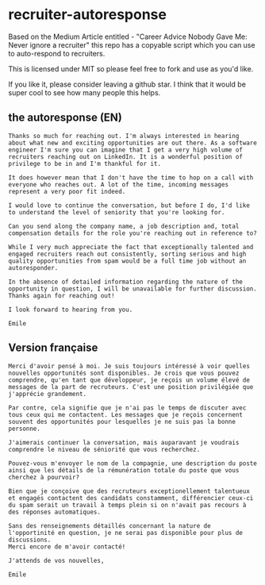 # recruiter-autoresponse
Based on the Medium Article entitled - "Career Advice Nobody Gave Me: Never ignore a recruiter" this repo has a copyable script which you can use to auto-respond to recruiters.

This is licensed under MIT so please feel free to fork and use as you'd like. 

If you like it, please consider leaving a github star.  I think that it would be super cool to see how many people this helps.

## the autoresponse (EN)

```
Thanks so much for reaching out. I'm always interested in hearing about what new and exciting opportunities are out there. As a software engineer I'm sure you can imagine that I get a very high volume of recruiters reaching out on LinkedIn. It is a wonderful position of privilege to be in and I'm thankful for it.

It does however mean that I don't have the time to hop on a call with everyone who reaches out. A lot of the time, incoming messages represent a very poor fit indeed.

I would love to continue the conversation, but before I do, I'd like to understand the level of seniority that you're looking for. 

Can you send along the company name, a job description and, total compensation details for the role you're reaching out in reference to? 

While I very much appreciate the fact that exceptionally talented and engaged recruiters reach out consistently, sorting serious and high quality opportunities from spam would be a full time job without an autoresponder.

In the absence of detailed information regarding the nature of the opportunity in question, I will be unavailable for further discussion.
Thanks again for reaching out!
 
I look forward to hearing from you.

Emile
```

## Version française

```
Merci d'avoir pensé à moi. Je suis toujours intéressé à voir quelles nouvelles opportunités sont disponibles. Je crois que vous pouvez comprendre, qu'en tant que développeur, je reçois un volume élevé de messages de la part de recruteurs. C'est une position privilégiée que j'apprécie grandement.

Par contre, cela signifie que je n'ai pas le temps de discuter avec tous ceux qui me contactent. Les messages que je reçois concernent souvent des opportunités pour lesquelles je ne suis pas la bonne personne.

J'aimerais continuer la conversation, mais auparavant je voudrais comprendre le niveau de séniorité que vous recherchez.

Pouvez-vous m'envoyer le nom de la compagnie, une description du poste ainsi que les détails de la rémunération totale du poste que vous cherchez à pourvoir?

Bien que je conçoive que des recruteurs exceptionellement talentueux et engagés contactent des candidats constamment, différencier ceux-ci du spam serait un travail à temps plein si on n'avait pas recours à des réponses automatiques.

Sans des renseignements détaillés concernant la nature de l'opportinité en question, je ne serai pas disponible pour plus de discussions.
Merci encore de m'avoir contacté!

J'attends de vos nouvelles,

Emile

```
